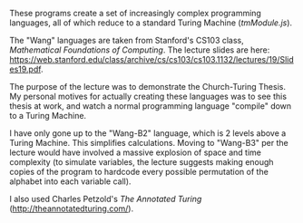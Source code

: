 These programs create a set of increasingly complex programming languages, all of which reduce to a standard Turing Machine (*tmModule.js*).

The "Wang" languages are taken from Stanford's CS103 class, *Mathematical Foundations of Computing*. The lecture slides are here: https://web.stanford.edu/class/archive/cs/cs103/cs103.1132/lectures/19/Slides19.pdf.

The purpose of the lecture was to demonstrate the Church-Turing Thesis. My personal motives for actually creating these languages was to see this thesis at work, and watch a normal programming language "compile" down to a Turing Machine.

I have only gone up to the "Wang-B2" language, which is 2 levels above a Turing Machine. This simplifies calculations. Moving to "Wang-B3" per the lecture would have involved a massive explosion of space and time complexity (to simulate variables, the lecture suggests making enough copies of the program to hardcode every possible permutation of the alphabet into each variable call).

I also used Charles Petzold's *The Annotated Turing* (http://theannotatedturing.com/).
